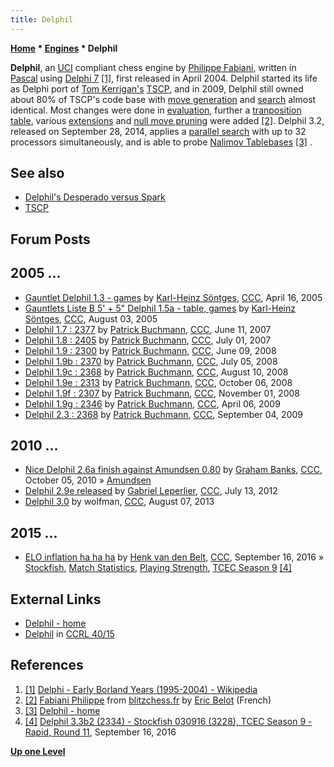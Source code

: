 ```yaml
---
title: Delphil
---
```

**[Home](Home "Home") * [Engines](Engines "Engines") * Delphil**

**Delphil**,
an [UCI](UCI "UCI") compliant chess engine by [Philippe Fabiani](Philippe_Fabiani "Philippe Fabiani"), written in [Pascal](Pascal "Pascal") using [Delphi 7](Delphi "Delphi") <a id="cite-note-1" href="#cite-ref-1">[1]</a>,
first released in April 2004. Delphil started its life as Delphi port of [Tom Kerrigan's](Tom_Kerrigan "Tom Kerrigan") [TSCP](TSCP "TSCP"),
and in 2009, Delphil still owned about 80% of TSCP's code base with [move generation](Move_Generation "Move Generation") and [search](Search "Search") almost identical.
Most changes were done in [evaluation](Evaluation "Evaluation"), further a [tranposition table](Transposition_Table "Transposition Table"), various [extensions](Extensions "Extensions") and [null move pruning](Null_Move_Pruning "Null Move Pruning") were added
<a id="cite-note-2" href="#cite-ref-2">[2]</a>.
Delphil 3.2, released on September 28, 2014, applies a [parallel search](Parallel_Search "Parallel Search") with up to 32 processors simultaneously, and is able to probe [Nalimov Tablebases](Nalimov_Tablebases "Nalimov Tablebases") <a id="cite-note-3" href="#cite-ref-3">[3]</a> .

## See also

- [Delphil's Desperado versus Spark](Stalemate#SparkDelphil "Stalemate")
- [TSCP](TSCP "TSCP")

## Forum Posts

## 2005 ...

- [Gauntlet Delphil 1.3 - games](https://www.stmintz.com/ccc/index.php?id=421133) by [Karl-Heinz Söntges](index.php?title=Karl-Heinz_S%C3%B6ntges&action=edit&redlink=1 "Karl-Heinz Söntges (page does not exist)"), [CCC](CCC "CCC"), April 16, 2005
- [Gauntlets Liste B 5' + 5" Delphil 1.5a - table, games](https://www.stmintz.com/ccc/index.php?id=439808) by [Karl-Heinz Söntges](index.php?title=Karl-Heinz_S%C3%B6ntges&action=edit&redlink=1 "Karl-Heinz Söntges (page does not exist)"), [CCC](CCC "CCC"), August 03, 2005
- [Delphil 1.7 : 2377](http://www.talkchess.com/forum/viewtopic.php?t=14442) by [Patrick Buchmann](Patrick_Buchmann "Patrick Buchmann"), [CCC](CCC "CCC"), June 11, 2007
- [Delphil 1.8 : 2405](http://www.talkchess.com/forum/viewtopic.php?t=14806) by [Patrick Buchmann](Patrick_Buchmann "Patrick Buchmann"), [CCC](CCC "CCC"), July 01, 2007
- [Delphil 1.9 : 2300](http://www.talkchess.com/forum/viewtopic.php?t=21686) by [Patrick Buchmann](Patrick_Buchmann "Patrick Buchmann"), [CCC](CCC "CCC"), June 09, 2008
- [Delphil 1.9b : 2370](http://www.talkchess.com/forum/viewtopic.php?t=22153) by [Patrick Buchmann](Patrick_Buchmann "Patrick Buchmann"), [CCC](CCC "CCC"), July 05, 2008
- [Delphil 1.9c : 2368](http://www.talkchess.com/forum/viewtopic.php?t=22896) by [Patrick Buchmann](Patrick_Buchmann "Patrick Buchmann"), [CCC](CCC "CCC"), August 10, 2008
- [Delphil 1.9e : 2313](http://www.talkchess.com/forum/viewtopic.php?t=24222) by [Patrick Buchmann](Patrick_Buchmann "Patrick Buchmann"), [CCC](CCC "CCC"), October 06, 2008
- [Delphil 1.9f : 2307](http://www.talkchess.com/forum/viewtopic.php?t=24662) by [Patrick Buchmann](Patrick_Buchmann "Patrick Buchmann"), [CCC](CCC "CCC"), November 01, 2008
- [Delphil 1.9g : 2346](http://www.talkchess.com/forum/viewtopic.php?t=27332) by [Patrick Buchmann](Patrick_Buchmann "Patrick Buchmann"), [CCC](CCC "CCC"), April 06, 2009
- [Delphil 2.3 : 2368](http://www.talkchess.com/forum/viewtopic.php?t=29659) by [Patrick Buchmann](Patrick_Buchmann "Patrick Buchmann"), [CCC](CCC "CCC"), September 04, 2009

## 2010 ...

- [Nice Delphil 2.6a finish against Amundsen 0.80](http://www.talkchess.com/forum/viewtopic.php?t=36273) by [Graham Banks](Graham_Banks "Graham Banks"), [CCC](CCC "CCC"), October 05, 2010 » [Amundsen](Amundsen "Amundsen")
- [Delphil 2.9e released](http://www.talkchess.com/forum/viewtopic.php?t=44403) by [Gabriel Leperlier](index.php?title=Gabriel_Leperlier&action=edit&redlink=1 "Gabriel Leperlier (page does not exist)"), [CCC](CCC "CCC"), July 13, 2012
- [Delphil 3.0](http://www.talkchess.com/forum3/viewtopic.php?f=2&t=48872) by wolfman, [CCC](CCC "CCC"), August 07, 2013

## 2015 ...

- [ELO inflation ha ha ha](http://www.talkchess.com/forum/viewtopic.php?t=61444) by [Henk van den Belt](index.php?title=Henk_van_den_Belt&action=edit&redlink=1 "Henk van den Belt (page does not exist)"), [CCC](CCC "CCC"), September 16, 2016 » [Stockfish](Stockfish "Stockfish"), [Match Statistics](Match_Statistics "Match Statistics"), [Playing Strength](Playing_Strength "Playing Strength"), [TCEC Season 9](TCEC_Season_9 "TCEC Season 9") <a id="cite-note-4" href="#cite-ref-4">[4]</a>

## External Links

- [Delphil - home](http://delphil.nexgate.ch/English/)
- [Delphil](http://www.computerchess.org.uk/ccrl/4040/cgi/compare_engines.cgi?family=Delphil&print=Rating+list&print=Results+table&print=LOS+table&print=Ponder+hit+table&print=Eval+difference+table&print=Comopp+gamenum+table&print=Overlap+table&print=Score+with+common+opponents) in [CCRL 40/15](CCRL "CCRL")

## References

1. <a id="cite-ref-1" href="#cite-note-1">[1]</a> [Delphi - Early Borland Years (1995-2004) - Wikipedia](<https://en.wikipedia.org/wiki/Delphi_(software)#Early_Borland_years_(1995%E2%80%932003)>)
1. <a id="cite-ref-2" href="#cite-note-2">[2]</a> [Fabiani Philippe](http://www.blitzchess.fr/fr/programmeurs/programmeursfranais/fabianiphilippe/index.html) from [blitzchess.fr](http://www.blitzchess.fr/fr/index.php) by [Eric Belot](index.php?title=Eric_Belot&action=edit&redlink=1 "Eric Belot (page does not exist)") (French)
1. <a id="cite-ref-3" href="#cite-note-3">[3]</a> [Delphil - home](http://delphil.nexgate.ch/English/)
1. <a id="cite-ref-4" href="#cite-note-4">[4]</a> [Delphil 3.3b2 (2334) - Stockfish 030916 (3228), TCEC Season 9 - Rapid, Round 11](http://tcec.chessdom.com/archive.php?se=9&rapid&ga=163), September 16, 2016

**[Up one Level](Engines "Engines")**

